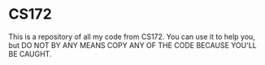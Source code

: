 # CS172

This is a repository of all my code from CS172. You can use it to help you, but DO NOT BY ANY MEANS COPY ANY OF THE CODE BECAUSE YOU'LL BE CAUGHT.
